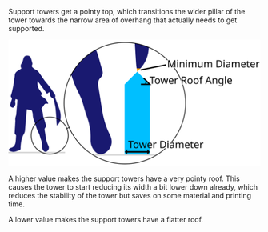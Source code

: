 Support towers get a pointy top, which transitions the wider pillar of the tower towards the narrow area of overhang that actually needs to get supported.

![The angle of the support tower roofs](images/support_use_towers.svg)

A higher value makes the support towers have a very pointy roof. This causes the tower to start reducing its width a bit lower down already, which reduces the stability of the tower but saves on some material and printing time.

A lower value makes the support towers have a flatter roof.